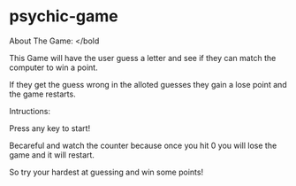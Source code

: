 # psychic-game

<bold>About The Game: </bold

This Game will have the user guess a letter and see if they can match the computer to win a point.

If they get the guess wrong in the alloted guesses they gain a lose point and the game restarts. 


<bold>Intructions: </bold>

Press any key to start! 

Becareful and watch the counter because once you hit 0 you will lose the game and it will restart. 

So try your hardest at guessing and win some points! 
